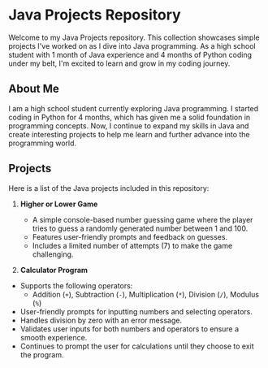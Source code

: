 # Java Projects Repository

Welcome to my Java Projects repository. This collection showcases simple projects I've worked on as I dive into Java programming. As a high school student with 1 month of Java experience and 4 months of Python coding under my belt, I'm excited to learn and grow in my coding journey.

## About Me

I am a high school student currently exploring Java programming. I started coding in Python for 4 months, which has given me a solid foundation in programming concepts. Now, I continue to expand my skills in Java and create interesting projects to help me learn and further advance into the programming world.

## Projects

Here is a list of the Java projects included in this repository:

1. **Higher or Lower Game**
   - A simple console-based number guessing game where the player tries to guess a randomly generated number between 1 and 100.
   - Features user-friendly prompts and feedback on guesses.
   - Includes a limited number of attempts (7) to make the game challenging.

2. **Calculator Program**
- Supports the following operators:
  - Addition (`+`), Subtraction (`-`), Multiplication (`*`), Division (`/`), Modulus (`%`)
- User-friendly prompts for inputting numbers and selecting operators.
- Handles division by zero with an error message.
- Validates user inputs for both numbers and operators to ensure a smooth experience.
- Continues to prompt the user for calculations until they choose to exit the program.
